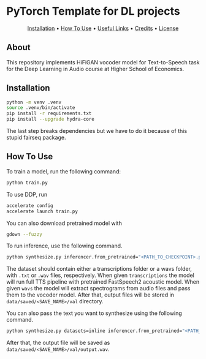 # PyTorch Template for DL projects

<p align="center">
  <a href="#installation">Installation</a> •
  <a href="#how-to-use">How To Use</a> •
  <a href="#useful-links">Useful Links</a> •
  <a href="#credits">Credits</a> •
  <a href="#license">License</a>
</p>

## About

This repository implements HiFiGAN vocoder model for Text-to-Speech task for the Deep Learning in Audio course at Higher School of Economics.

## Installation

```bash
python -m venv .venv
source .venv/bin/activate
pip install -r requirements.txt
pip install --upgrade hydra-core
```

The last step breaks dependencies but we have to do it because of this stupid fairseq package.

## How To Use

To train a model, run the following command:

```bash
python train.py
```

To use DDP, run

```bash
accelerate config
accelerate launch train.py
```

You can also download pretrained model with

```bash
gdown --fuzzy
```

To run inference, use the following command.

```bash
python synthesize.py inferencer.from_pretrained="<PATH_TO_CHECKPOINT>.pth" inferencer.save_path="<SAVE_NAME>" datasets.val.root="<PATH_TO_DATASET>"
```

The dataset should contain either a transcriptions folder or a wavs folder, with `.txt` or `.wav` files, respectively. When given `transcriptions` the model will run full TTS pipeline with pretrained FastSpeech2 acoustic model. When given `wavs` the model will extract spectrograms from audio files and pass them to the vocoder model. After that, output files will be stored in `data/saved/<SAVE_NAME>/val` directory.

You can also pass the text you want to synthesize using the following command.

```bash
python synthesize.py datasets=inline inferencer.from_pretrained="<PATH_TO_CHECKPOINT>.pth" inferencer.save_path="<SAVE_NAME>" datasets.val.transcription="<TEXT_TO_SYNTHESIZE>"
```

After that, the output file will be saved as `data/saved/<SAVE_NAME>/val/output.wav`.
